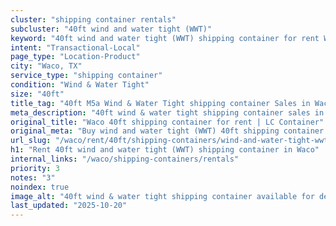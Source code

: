 ```yaml
---
cluster: "shipping container rentals"
subcluster: "40ft wind and water tight (WWT)"
keyword: "40ft wind and water tight (WWT) shipping container for rent Waco, TX"
intent: "Transactional-Local"
page_type: "Location-Product"
city: "Waco, TX"
service_type: "shipping container"
condition: "Wind & Water Tight"
size: "40ft"
title_tag: "40ft M5a Wind & Water Tight shipping container Sales in Waco | LC Container"
meta_description: "40ft wind & water tight shipping container sales in Waco. Fast delivery, competitive pricing. Serving shipping containers area. Quote ID: 7I3. Call (214) 524-4168 for your free quote today."
original_title: "Waco 40ft shipping container for rent | LC Container"
original_meta: "Buy wind and water tight (WWT) 40ft shipping container rent with local delivery in Waco, TX. LC Container — local Since 2003. Request a fast quote today."
url_slug: "/waco/rent/40ft/shipping-containers/wind-and-water-tight-wwt"
h1: "Rent 40ft wind and water tight (WWT) shipping container in Waco"
internal_links: "/waco/shipping-containers/rentals"
priority: 3
notes: "3"
noindex: true
image_alt: "40ft wind & water tight shipping container available for delivery in Waco"
last_updated: "2025-10-20"
---
```


<!-- TODO: Add unique city/inventory copy, images, and internal links here. -->

